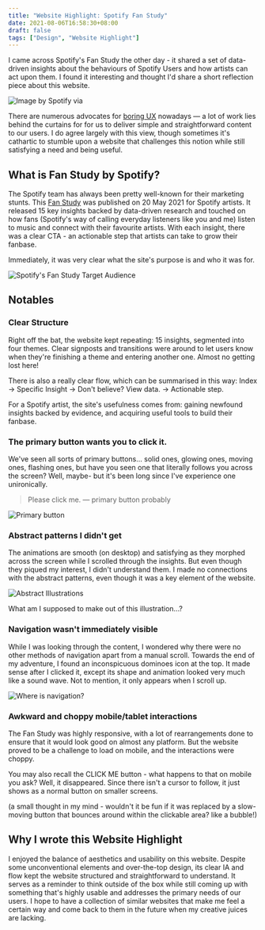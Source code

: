 ```yaml
---
title: "Website Highlight: Spotify Fan Study"
date: 2021-08-06T16:58:30+08:00
draft: false
tags: ["Design", "Website Highlight"]
---
```

I came across Spotify's Fan Study the other day - it shared a set of data-driven insights about the behaviours of Spotify Users and how artists can act upon them. I found it interesting and thought I'd share a short reflection piece about this website.
<!--more-->

![Image by Spotify via ](/images/spotify-fan-study-thumbnail.png)

There are numerous advocates for [boring UX](https://ux.shopify.com/in-defence-of-boring-ux-ad32acd4d437) nowadays — a lot of work lies behind the curtains for for us to deliver simple and straightforward content to our users. I do agree largely with this view, though sometimes it's cathartic to stumble upon a website that challenges this notion while  still satisfying a need and being useful.

## What is Fan Study by Spotify?

The Spotify team has always been pretty well-known for their marketing stunts. This [Fan Study](https://fanstudy.byspotify.com/) was published on 20 May 2021 for Spotify artists. It released 15 key insights backed by data-driven research and touched on how fans (Spotify's way of calling everyday listeners like you and me) listen to music and connect with their favourite artists. With each insight, there was a clear CTA - an actionable step that artists can take to grow their fanbase.

Immediately, it was very clear what the site's purpose is and who it was for.

![Spotify's Fan Study Target Audience](/images/spotify-fan-study-target.png)

## Notables

### Clear Structure

Right off the bat, the website kept repeating: 15 insights, segmented into four themes. Clear signposts and transitions were around to let users know when they're finishing a theme and entering another one. Almost no getting lost here!

There is also a really clear flow, which can be summarised in this way: Index → Specific Insight → Don't believe? View data. → Actionable step.

For a Spotify artist, the site's usefulness comes from: gaining newfound insights backed by evidence, and acquiring useful tools to build their fanbase.

### The primary button wants you to click it.

We've seen all sorts of primary buttons... solid ones, glowing ones, moving ones, flashing ones, but have you seen one that literally follows you across the screen? Well, maybe- but it's been long since I've experience one unironically.

> Please click me. — primary button probably

![Primary button](/images/spotify-fan-study-primary-button.png)


### Abstract patterns I didn't get

The animations are smooth (on desktop) and satisfying as they morphed across the screen while I scrolled through the insights. But even though they piqued my interest, I didn't understand them. I made no connections with the abstract patterns, even though it was a key element of the website.

![Abstract Illustrations](/images/spotify-fan-study-abstract-illustration.png)

What am I supposed to make out of this illustration...?

### Navigation wasn't immediately visible

While I was looking through the content, I wondered why there were no other methods of navigation apart from a manual scroll. Towards the end of my adventure, I found an inconspicuous dominoes icon at the top. It made sense after I clicked it, except its shape and animation looked very much like a sound wave. Not to mention, it only appears when I scroll up.

![Where is navigation?](/images/spotify-fan-study-navigation.png)

### Awkward and choppy mobile/tablet interactions

The Fan Study was highly responsive, with a lot of rearrangements done to ensure that it would look good on almost any platform. But the website proved to be a challenge to load on mobile, and the interactions were choppy.

You may also recall the CLICK ME button - what happens to that on mobile you ask? Well, it disappeared. Since there isn't a cursor to follow, it just shows as a normal button on smaller screens.

(a small thought in my mind - wouldn't it be fun if it was replaced by a slow-moving button that bounces around within the clickable area? like a bubble!)

## Why I wrote this Website Highlight

I enjoyed the balance of aesthetics and usability on this website. Despite some unconventional elements and over-the-top design, its clear IA and flow kept the website structured and straightforward to understand. It serves as a reminder to think outside of the box while still coming up with something that's highly usable and addresses the primary needs of our users. I hope to have a collection of similar websites that make me feel a certain way and come back to them in the future when my creative juices are lacking.